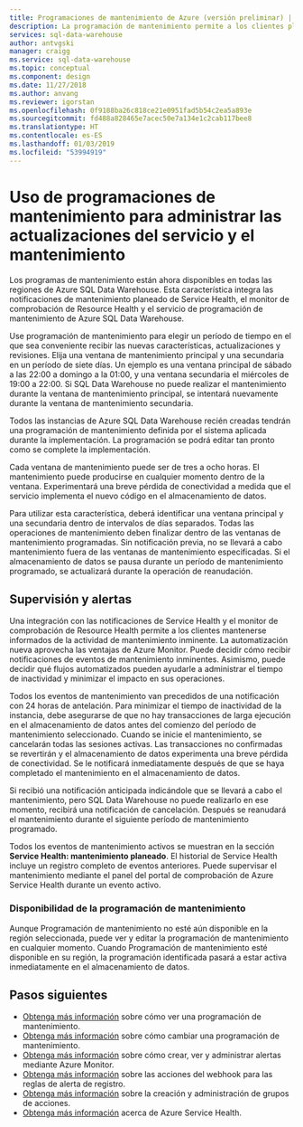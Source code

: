 ```yaml
---
title: Programaciones de mantenimiento de Azure (versión preliminar) | Microsoft Docs
description: La programación de mantenimiento permite a los clientes planear los eventos de mantenimiento programados necesarios que el servicio de Azure SQL Data Warehouse usa para implementar nuevas características, revisiones, actualizaciones.
services: sql-data-warehouse
author: antvgski
manager: craigg
ms.service: sql-data-warehouse
ms.topic: conceptual
ms.component: design
ms.date: 11/27/2018
ms.author: anvang
ms.reviewer: igorstan
ms.openlocfilehash: 0f9188ba26c818ce21e0951fad5b54c2ea5a893e
ms.sourcegitcommit: fd488a828465e7acec50e7a134e1c2cab117bee8
ms.translationtype: HT
ms.contentlocale: es-ES
ms.lasthandoff: 01/03/2019
ms.locfileid: "53994919"
---
```

# <a name="use-maintenance-schedules-to-manage-service-updates-and-maintenance"></a>Uso de programaciones de mantenimiento para administrar las actualizaciones del servicio y el mantenimiento

Los programas de mantenimiento están ahora disponibles en todas las regiones de Azure SQL Data Warehouse. Esta característica integra las notificaciones de mantenimiento planeado de Service Health, el monitor de comprobación de Resource Health y el servicio de programación de mantenimiento de Azure SQL Data Warehouse.

Use programación de mantenimiento para elegir un período de tiempo en el que sea conveniente recibir las nuevas características, actualizaciones y revisiones. Elija una ventana de mantenimiento principal y una secundaria en un período de siete días. Un ejemplo es una ventana principal de sábado a las 22:00 a domingo a la 01:00, y una ventana secundaria el miércoles de 19:00 a 22:00. Si SQL Data Warehouse no puede realizar el mantenimiento durante la ventana de mantenimiento principal, se intentará nuevamente durante la ventana de mantenimiento secundaria.

Todos las instancias de Azure SQL Data Warehouse recién creadas tendrán una programación de mantenimiento definida por el sistema aplicada durante la implementación. La programación se podrá editar tan pronto como se complete la implementación.

Cada ventana de mantenimiento puede ser de tres a ocho horas. El mantenimiento puede producirse en cualquier momento dentro de la ventana. Experimentará una breve pérdida de conectividad a medida que el servicio implementa el nuevo código en el almacenamiento de datos. 

Para utilizar esta característica, deberá identificar una ventana principal y una secundaria dentro de intervalos de días separados. Todas las operaciones de mantenimiento deben finalizar dentro de las ventanas de mantenimiento programadas. Sin notificación previa, no se llevará a cabo mantenimiento fuera de las ventanas de mantenimiento especificadas. Si el almacenamiento de datos se pausa durante un período de mantenimiento programado, se actualizará durante la operación de reanudación.  


## <a name="alerts-and-monitoring"></a>Supervisión y alertas

Una integración con las notificaciones de Service Health y el monitor de comprobación de Resource Health permite a los clientes mantenerse informados de la actividad de mantenimiento inminente. La automatización nueva aprovecha las ventajas de Azure Monitor. Puede decidir cómo recibir notificaciones de eventos de mantenimiento inminentes. Asimismo, puede decidir qué flujos automatizados pueden ayudarle a administrar el tiempo de inactividad y minimizar el impacto en sus operaciones.

Todos los eventos de mantenimiento van precedidos de una notificación con 24 horas de antelación. Para minimizar el tiempo de inactividad de la instancia, debe asegurarse de que no hay transacciones de larga ejecución en el almacenamiento de datos antes del comienzo del período de mantenimiento seleccionado. Cuando se inicie el mantenimiento, se cancelarán todas las sesiones activas. Las transacciones no confirmadas se revertirán y el almacenamiento de datos experimenta una breve pérdida de conectividad. Se le notificará inmediatamente después de que se haya completado el mantenimiento en el almacenamiento de datos. 

Si recibió una notificación anticipada indicándole que se llevará a cabo el mantenimiento, pero SQL Data Warehouse no puede realizarlo en ese momento, recibirá una notificación de cancelación. Después se reanudará el mantenimiento durante el siguiente período de mantenimiento programado.
 
Todos los eventos de mantenimiento activos se muestran en la sección **Service Health: mantenimiento planeado**. El historial de Service Health incluye un registro completo de eventos anteriores. Puede supervisar el mantenimiento mediante el panel del portal de comprobación de Azure Service Health durante un evento activo.

### <a name="maintenance-schedule-availability"></a>Disponibilidad de la programación de mantenimiento

Aunque Programación de mantenimiento no esté aún disponible en la región seleccionada, puede ver y editar la programación de mantenimiento en cualquier momento. Cuando Programación de mantenimiento esté disponible en su región, la programación identificada pasará a estar activa inmediatamente en el almacenamiento de datos.


## <a name="next-steps"></a>Pasos siguientes

- [Obtenga más información](viewing-maintenance-schedule.md) sobre cómo ver una programación de mantenimiento. 
- [Obtenga más información](changing-maintenance-schedule.md) sobre cómo cambiar una programación de mantenimiento.
- [Obtenga más información](https://docs.microsoft.com/azure/monitoring-and-diagnostics/monitor-alerts-unified-usage) sobre cómo crear, ver y administrar alertas mediante Azure Monitor.
- [Obtenga más información](https://docs.microsoft.com/azure/monitoring-and-diagnostics/monitor-alerts-unified-log-webhook) sobre las acciones del webhook para las reglas de alerta de registro.
- [Obtenga más información](https://docs.microsoft.com/azure/monitoring-and-diagnostics/monitoring-action-groups) sobre la creación y administración de grupos de acciones.
- [Obtenga más información](https://docs.microsoft.com/azure/service-health/service-health-overview) acerca de Azure Service Health.







